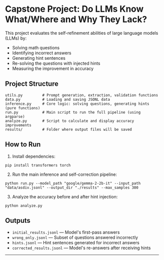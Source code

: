 # Capstone Project: Do LLMs Know What/Where and Why They Lack?

This project evaluates the self-refinement abilities of large language models (LLMs) by:
- Solving math questions
- Identifying incorrect answers
- Generating hint sentences
- Re-solving the questions with injected hints
- Measuring the improvement in accuracy

## Project Structure

```
utils.py         # Prompt generation, extraction, validation functions
data.py          # Loading and saving JSONL data
inference.py     # Core logic: solving questions, generating hints (pure functions)
run.py           # Main script to run the full pipeline (using argparse)
analyze.py       # Script to calculate and display accuracy improvements
results/         # Folder where output files will be saved
```

## How to Run

1. Install dependencies:

```
pip install transformers torch
```

2. Run the main inference and self-correction pipeline:

```
python run.py --model_path "google/gemma-2-2b-it" --input_path "data/asdiv.jsonl" --output_dir "./results" --max_samples 300
```

3. Analyze the accuracy before and after hint injection:

```
python analyze.py
```

## Outputs

- `initial_results.jsonl` — Model's first-pass answers
- `wrong_only.jsonl` — Subset of questions answered incorrectly
- `hints.jsonl` — Hint sentences generated for incorrect answers
- `corrected_results.jsonl` — Model's re-answers after receiving hints

---
